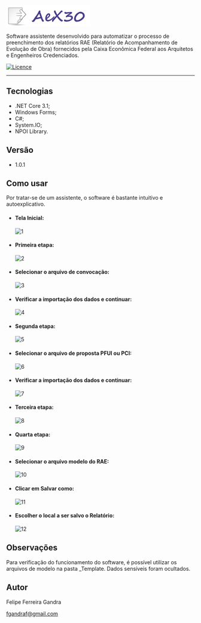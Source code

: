 ![logo](https://github.com/fgandraf/AeX30/blob/master/assets/Logo.png)

Software assistente desenvolvido para automatizar o processo de preenchimento dos relatórios RAE (Relatório de Acompanhamento de Evolução de Obra) fornecidos pela Caixa Econômica Federal aos Arquitetos e Engenheiros Credenciados.

[![Licence](https://img.shields.io/github/license/fgandraf/AeX30)](https://github.com/fgandraf/AeX30/blob/master/LICENCE)

---


## Tecnologias
  * .NET Core 3.1;
  * Windows Forms;
  * C#;
  * System.IO;
  * NPOI Library.


## Versão
  * 1.0.1


## Como usar
Por tratar-se de um assistente, o software é bastante intuitivo e autoexplicativo.

  - #### Tela Inicial:
    ![1](https://user-images.githubusercontent.com/41455881/196254033-263c5cda-b76a-4568-a45c-db9fde56e1d2.png)

  - #### Primeira etapa:
    ![2](https://user-images.githubusercontent.com/41455881/196254664-87db47a8-d5cd-4869-9357-f66db8074860.png)

  - #### Selecionar o arquivo de convocação:
    ![3](https://user-images.githubusercontent.com/41455881/196255272-9613c246-1cda-4e04-9ea5-248cad7df1da.png)

  - #### Verificar a importação dos dados e continuar:
    ![4](https://user-images.githubusercontent.com/41455881/196255348-c10f7860-ab9e-44b3-8d3d-bfedfadd1443.png)

  - #### Segunda etapa:
    ![5](https://user-images.githubusercontent.com/41455881/196255395-67ce9ef9-126c-4af2-b546-c52f9969c786.png)

  - #### Selecionar o arquivo de proposta PFUI ou PCI:
    ![6](https://user-images.githubusercontent.com/41455881/196256595-c40d4ae7-be0e-469b-b761-a444a2c74150.png)

  - #### Verificar a importação dos dados e continuar:
    ![7](https://user-images.githubusercontent.com/41455881/196261167-86691b2b-21e5-42dd-99c8-ca80a0e41614.png)

  - #### Terceira etapa:
    ![8](https://user-images.githubusercontent.com/41455881/196256904-2cfba2b9-1c73-44b8-ad6a-2f0f605a449f.png)

  - #### Quarta etapa:
    ![9](https://user-images.githubusercontent.com/41455881/196257087-9ece9a67-05d1-4021-9a8d-bbd2e8c20c65.png)

  - #### Selecionar o arquivo modelo do RAE:
    ![10](https://user-images.githubusercontent.com/41455881/196257311-cd228ac2-e172-4b30-bea1-21eb0eeef646.png)

  - #### Clicar em Salvar como:
    ![11](https://user-images.githubusercontent.com/41455881/196257611-39d08d49-6060-4878-b7b3-19def0c3fa04.png)

  - #### Escolher o local a ser salvo o Relatório:
    ![12](https://user-images.githubusercontent.com/41455881/196261277-4a896934-bcf3-45a7-8923-2a39b2cfe826.png)


## Observações
Para verificação do funcionamento do software, é possível utilizar os arquivos de modelo na pasta _Template. Dados sensíveis foram ocultados.


## Autor
Felipe Ferreira Gandra

fgandraf@gmail.com
